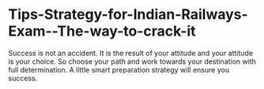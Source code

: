 # Tips-Strategy-for-Indian-Railways-Exam--The-way-to-crack-it
Success is not an accident. It is the result of your attitude and your attitude is your choice. So choose your path and work towards your destination with full determination. A little smart preparation strategy will ensure you success.
